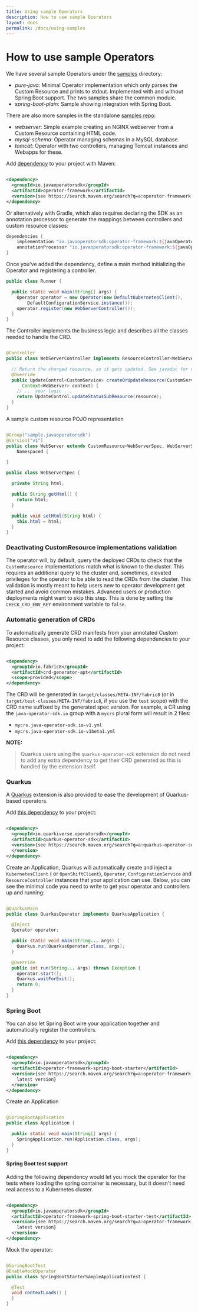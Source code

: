 ```yaml
---
title: Using sample Operators
description: How to use sample Operators
layout: docs
permalink: /docs/using-samples
---
```



# How to use sample Operators

We have several sample Operators under the [samples](samples) directory:

* *pure-java*: Minimal Operator implementation which only parses the Custom Resource and prints to
  stdout. Implemented with and without Spring Boot support. The two samples share the common module.
* *spring-boot-plain*: Sample showing integration with Spring Boot.

There are also more samples in the
standalone [samples repo](https://github.com/java-operator-sdk/samples):

* *webserver*: Simple example creating an NGINX webserver from a Custom Resource containing HTML
  code.
* *mysql-schema*: Operator managing schemas in a MySQL database.
* *tomcat*: Operator with two controllers, managing Tomcat instances and Webapps for these.

Add [dependency](https://search.maven.org/search?q=a:operator-framework) to your project with Maven:

```xml

<dependency>
  <groupId>io.javaoperatorsdk</groupId>
  <artifactId>operator-framework</artifactId>
  <version>{see https://search.maven.org/search?q=a:operator-framework for latest version}</version>
</dependency>
```

Or alternatively with Gradle, which also requires declaring the SDK as an annotation processor to
generate the mappings between controllers and custom resource classes:

```groovy
dependencies {
    implementation "io.javaoperatorsdk:operator-framework:${javaOperatorVersion}"
    annotationProcessor "io.javaoperatorsdk:operator-framework:${javaOperatorVersion}"
}
```

Once you've added the dependency, define a main method initializing the Operator and registering a
controller.

```java
public class Runner {

  public static void main(String[] args) {
    Operator operator = new Operator(new DefaultKubernetesClient(),
        DefaultConfigurationService.instance());
    operator.register(new WebServerController());
  }
}
```

The Controller implements the business logic and describes all the classes needed to handle the CRD.

```java

@Controller
public class WebServerController implements ResourceController<WebServer> {

  // Return the changed resource, so it gets updated. See javadoc for details.
  @Override
  public UpdateControl<CustomService> createOrUpdateResource(CustomService resource,
      Context<WebServer> context) {
    // ... your logic ...
    return UpdateControl.updateStatusSubResource(resource);
  }
}
```

A sample custom resource POJO representation

```java

@Group("sample.javaoperatorsdk")
@Version("v1")
public class WebServer extends CustomResource<WebServerSpec, WebServerStatus> implements
    Namespaced {

}

public class WebServerSpec {

  private String html;

  public String getHtml() {
    return html;
  }

  public void setHtml(String html) {
    this.html = html;
  }
}
```

### Deactivating CustomResource implementations validation

The operator will, by default, query the deployed CRDs to check that the `CustomResource`
implementations match what is known to the cluster. This requires an additional query to the cluster
and, sometimes, elevated privileges for the operator to be able to read the CRDs from the cluster.
This validation is mostly meant to help users new to operator development get started and avoid
common mistakes. Advanced users or production deployments might want to skip this step. This is done
by setting the `CHECK_CRD_ENV_KEY` environment variable to `false`.

### Automatic generation of CRDs

To automatically generate CRD manifests from your annotated Custom Resource classes, you only need
to add the following dependencies to your project:

```xml

<dependency>
  <groupId>io.fabric8</groupId>
  <artifactId>crd-generator-apt</artifactId>
  <scope>provided</scope>
</dependency>
```

The CRD will be generated in `target/classes/META-INF/fabric8` (or
in `target/test-classes/META-INF/fabric8`, if you use the `test` scope) with the CRD name suffixed
by the generated spec version. For example, a CR using the `java-operator-sdk.io` group with
a `mycrs` plural form will result in 2 files:

- `mycrs.java-operator-sdk.io-v1.yml`
- `mycrs.java-operator-sdk.io-v1beta1.yml`

**NOTE:**
> Quarkus users using the `quarkus-operator-sdk` extension do not need to add any extra dependency to get their CRD generated as this is handled by the extension itself.

### Quarkus

A [Quarkus](https://quarkus.io) extension is also provided to ease the development of Quarkus-based
operators.

Add [this dependency](https://search.maven.org/search?q=a:quarkus-operator-sdk)
to your project:

```xml

<dependency>
  <groupId>io.quarkiverse.operatorsdk</groupId>
  <artifactId>quarkus-operator-sdk</artifactId>
  <version>{see https://search.maven.org/search?q=a:quarkus-operator-sdk for latest version}
  </version>
</dependency>
```

Create an Application, Quarkus will automatically create and inject a `KubernetesClient` (
or `OpenShiftClient`), `Operator`, `ConfigurationService` and `ResourceController` instances that
your application can use. Below, you can see the minimal code you need to write to get your operator
and controllers up and running:

```java

@QuarkusMain
public class QuarkusOperator implements QuarkusApplication {

  @Inject
  Operator operator;

  public static void main(String... args) {
    Quarkus.run(QuarkusOperator.class, args);
  }

  @Override
  public int run(String... args) throws Exception {
    operator.start();
    Quarkus.waitForExit();
    return 0;
  }
}
```

### Spring Boot

You can also let Spring Boot wire your application together and automatically register the
controllers.

Add [this dependency](https://search.maven.org/search?q=a:operator-framework-spring-boot-starter) to
your project:

```xml

<dependency>
  <groupId>io.javaoperatorsdk</groupId>
  <artifactId>operator-framework-spring-boot-starter</artifactId>
  <version>{see https://search.maven.org/search?q=a:operator-framework-spring-boot-starter for
    latest version}
  </version>
</dependency>
```

Create an Application

```java

@SpringBootApplication
public class Application {

  public static void main(String[] args) {
    SpringApplication.run(Application.class, args);
  }
}
```

#### Spring Boot test support

Adding the following dependency would let you mock the operator for the tests where loading the
spring container is necessary, but it doesn't need real access to a Kubernetes cluster.

```xml

<dependency>
  <groupId>io.javaoperatorsdk</groupId>
  <artifactId>operator-framework-spring-boot-starter-test</artifactId>
  <version>{see https://search.maven.org/search?q=a:operator-framework-spring-boot-starter for
    latest version}
  </version>
</dependency>
``` 

Mock the operator:

```java

@SpringBootTest
@EnableMockOperator
public class SpringBootStarterSampleApplicationTest {

  @Test
  void contextLoads() {
  }
}
```
